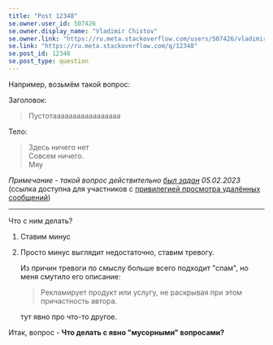 ```yaml
---
title: "Post 12348"
se.owner.user_id: 507426
se.owner.display_name: "Vladimir Chistov"
se.owner.link: "https://ru.meta.stackoverflow.com/users/507426/vladimir-chistov"
se.link: "https://ru.meta.stackoverflow.com/q/12348"
se.post_id: 12348
se.post_type: question
---
```

<p>Например, возьмём такой вопрос:</p>
<p>Заголовок:</p>
<blockquote>
<p>Пустотааааааааааааааааа</p>
</blockquote>
<p>Тело:</p>
<blockquote>
<p>Здесь ничего нет<br />
Совсем ничего.<br />
Мяу</p>
</blockquote>
<p><em>Примечание - такой вопрос действительно <a href="https://ru.stackoverflow.com/q/1493233/176217">был задан</a> 05.02.2023</em>
(ссылка доступна для участников с <a href="https://ru.stackoverflow.com/help/privileges/moderator-tools">привилегией просмотра удалённых сообщений</a>)</p>
<hr />
<p>Что с ним делать?</p>
<ol>
<li><p>Ставим минус</p>
</li>
<li><p>Просто минус выглядит недостаточно, ставим тревогу.</p>
<p>Из причин тревоги по смыслу больше всего подходит &quot;спам&quot;,
но меня смутило его описание:</p>
<blockquote>
<p>Рекламирует продукт или услугу, не раскрывая при этом причастность автора.</p>
</blockquote>
<p>тут явно про что-то другое.</p>
</li>
</ol>
<p>Итак, вопрос - <strong>Что делать с явно &quot;мусорными&quot; вопросами?</strong></p>
